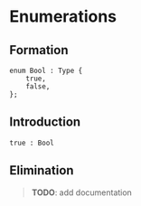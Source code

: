 # Enumerations

## Formation

```fathom
enum Bool : Type {
    true,
    false,
};
```

## Introduction

```fathom
true : Bool
```

## Elimination

> **TODO**: add documentation
